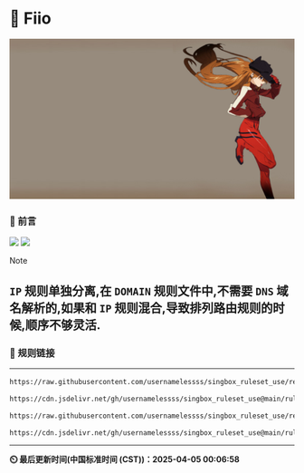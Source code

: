 
# 🧸 Fiio
![](https://raw.githubusercontent.com/usernamelessss/picture-bed/main/images/202504042256831.jpg)
### 📣 前言
![](https://shields.io/badge/-移除重复规则-ff69b4) ![](https://shields.io/badge/-IP&nbsp;规则单独存放不与&nbsp;DOMAIN&nbsp;等混合-green)
> [!NOTE]
**`IP` 规则单独分离,在 `DOMAIN` 规则文件中,不需要 `DNS` 域名解析的,如果和 `IP` 规则混合,导致排列路由规则的时候,顺序不够灵活.**
---

###  🔗 规则链接
---

```url
https://raw.githubusercontent.com/usernamelessss/singbox_ruleset_use/refs/heads/main/rule/Fiio/Fiio_No_IP.json
```

```url
https://cdn.jsdelivr.net/gh/usernamelessss/singbox_ruleset_use@main/rule/Fiio/Fiio_No_IP.json
```

```url
https://raw.githubusercontent.com/usernamelessss/singbox_ruleset_use/refs/heads/main/rule/Fiio/Fiio_No_IP.srs
```

```url
https://cdn.jsdelivr.net/gh/usernamelessss/singbox_ruleset_use@main/rule/Fiio/Fiio_No_IP.srs
```

---
**⏲️ 最后更新时间(中国标准时间 (CST))：2025-04-05 00:06:58**